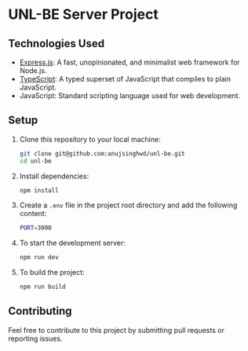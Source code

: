 # UNL-BE Server Project

## Technologies Used

- [Express.js](https://expressjs.com): A fast, unopinionated, and minimalist web framework for Node.js.
- [TypeScript](https://www.typescriptlang.org): A typed superset of JavaScript that compiles to plain JavaScript.
- JavaScript: Standard scripting language used for web development.

## Setup

1. Clone this repository to your local machine:

   ```bash
   git clone git@github.com:anujsinghwd/unl-be.git
   cd unl-be
2. Install dependencies:
    ```bash
    npm install
3. Create a `.env` file in the project root directory and add the following content:
    ```bash
    PORT=3000
4. To start the development server:
    ```bash
    npm run dev
5. To build the project:
    ```bash
    npm run build

## Contributing
Feel free to contribute to this project by submitting pull requests or reporting issues.

